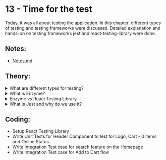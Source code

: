 # 13 - Time for the test

Today, it was all about testing the application. In this chapter, different types of testing and testing frameworks were discussed. Detailed explanation and hands-on on testing frameworks jest and react-testing-library were done.

## Notes:

- [Notes.md](https://github.com/deltanode/react-playground/blob/main/13-time-for-the-test/notes.md)

## Theory:

<!-- *******************************-->
<details>
<summary>What are different types for testing?</summary><br>
<blockquote>

</blockquote><br>
</details>

<!-- *******************************-->
<details>
<summary>What is Enzyme?</summary><br>
<blockquote>

</blockquote><br>
</details>

<!-- *******************************-->
<details>
<summary>Enzyme vs React Testing Library</summary><br>
<blockquote>

</blockquote><br>
</details>

<!-- *******************************-->
<details>
<summary>What is Jest and why do we use it?</summary><br>
<blockquote>

</blockquote><br>
</details>
<!-- *******************************-->

## Coding:

<ul>
	<li>Setup React Testing Library</li>
	<li>Write Unit Tests for Header Component to test for Logo, Cart - 0 items and Online Status</li>
	<li>Write Integration Test case for search feature on the Homepage</li>
	<li>Write Integration Test case for Add to Cart flow</li>
</ul>
